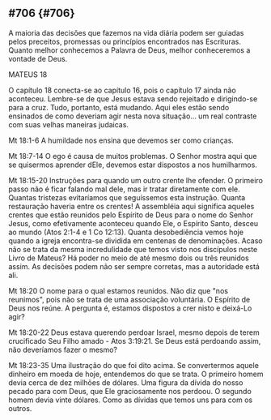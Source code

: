 ## #706 {#706}

A maioria das decisões que fazemos na vida diária podem ser guiadas pelos preceitos, promessas ou princípios encontrados nas Escrituras. Quanto melhor conhecemos a Palavra de Deus, melhor conheceremos a vontade de Deus.

MATEUS 18

O capítulo 18 conecta-se ao capítulo 16, pois o capítulo 17 ainda não aconteceu. Lembre-se de que Jesus estava sendo rejeitado e dirigindo-se para a cruz. Tudo, portanto, está mudando. Aqui eles estão sendo ensinados de como deveriam agir nesta nova situação... um real contraste com suas velhas maneiras judaicas.

Mt 18:1-6 A humildade nos ensina que devemos ser como crianças.

Mt 18:7-14 O ego é causa de muitos problemas. O Senhor mostra aqui que se quisermos aprender dEle, devemos estar dispostos a nos humilharmos.

Mt 18:15-20 Instruções para quando um outro crente lhe ofender. O primeiro passo não é ficar falando mal dele, mas ir tratar diretamente com ele. Quantas tristezas evitaríamos que seguíssemos esta instrução. Quanta restauração haveria entre os crentes! A assembléia aqui significa aqueles crentes que estão reunidos pelo Espírito de Deus para o nome do Senhor Jesus, como efetivamente aconteceu quando Ele, o Espírito Santo, desceu ao mundo (Atos 2:1-4 e 1 Co 12:13). Quanta desobediência vemos hoje quando a igreja encontra-se dividida em centenas de denominações. Acaso não se trata da mesma incredulidade que temos visto nos discípulos neste Livro de Mateus? Há poder no meio de até mesmo dois ou três reunidos assim. As decisões podem não ser sempre corretas, mas a autoridade está ali.

Mt 18:20 O nome para o qual estamos reunidos. Não diz que &quot;nos reunimos&quot;, pois não se trata de uma associação voluntária. O Espírito de Deus nos reúne. A pergunta é, estamos dispostos a crer nisto e deixá-Lo agir?

Mt 18:20-22 Deus estava querendo perdoar Israel, mesmo depois de terem crucificado Seu Filho amado - Atos 3:19:21\. Se Deus está perdoando assim, não deveríamos fazer o mesmo?

Mt 18:23-35 Uma ilustração do que foi dito acima. Se convertermos aquele dinheiro em moeda de hoje, entendemos do que se trata. O primeiro homem devia cerca de dez milhões de dólares. Uma figura da dívida do nosso pecado para com Deus, que Ele graciosamente nos perdoou. O segundo homem devia vinte dólares. Como as dívidas que temos uns para com os outros.